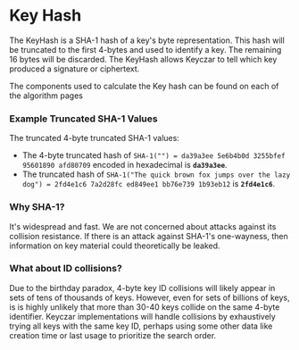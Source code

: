 # Key Hash #

The KeyHash is a SHA-1 hash of a key's byte representation. This hash will be truncated to the first 4-bytes and used to identify a key. The remaining 16 bytes will be discarded. The KeyHash allows Keyczar to tell which key produced a signature or ciphertext.

The components used to calculate the Key hash can be found on each of the algorithm pages

### Example Truncated SHA-1 Values ###

The truncated 4-byte truncated SHA-1 values:

  * The 4-byte truncated hash of `SHA-1("") = da39a3ee 5e6b4b0d 3255bfef 95601890 afd80709` encoded in hexadecimal is **`da39a3ee`**.
  * The truncated hash of `SHA-1("The quick brown fox jumps over the lazy dog") = 2fd4e1c6 7a2d28fc ed849ee1 bb76e739 1b93eb12` is **`2fd4e1c6`**.

### Why SHA-1? ###

It's widespread and fast. We are not concerned about attacks against its collision resistance. If there is an attack against SHA-1's one-wayness, then information on key material could theoretically be leaked.

### What about ID collisions? ###

Due to the birthday paradox, 4-byte key ID collisions will likely appear in sets of tens of thousands of keys. However, even for sets of billions of keys, is is highly unlikely that more than 30-40 keys collide on the same 4-byte identifier. Keyczar implementations will handle collisions by exhaustively trying all keys with the same key ID, perhaps using some other data like creation time or last usage to prioritize the search order.